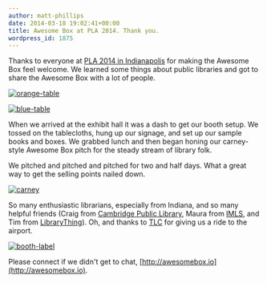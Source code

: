 ```yaml
---
author: matt-phillips
date: 2014-03-18 19:02:41+00:00
title: Awesome Box at PLA 2014. Thank you.
wordpress_id: 1875
---
```


Thanks to everyone at [PLA 2014 in Indianapolis](http://www.placonference.org/) for making the Awesome Box feel welcome. We learned some things about public libraries and got to share the Awesome Box with a lot of people.

[![orange-table](http://librarylab.law.harvard.edu/blog/wp-content/uploads/2014/03/orange-table.jpg)](http://librarylab.law.harvard.edu/blog/wp-content/uploads/2014/03/orange-table.jpg)

[![blue-table](http://librarylab.law.harvard.edu/blog/wp-content/uploads/2014/03/blue-table.jpg)](http://librarylab.law.harvard.edu/blog/wp-content/uploads/2014/03/blue-table.jpg)

When we arrived at the exhibit hall it was a dash to get our booth setup. We tossed on the tablecloths, hung up our signage, and set up our sample books and boxes. We grabbed lunch and then began honing our carney-style Awesome Box pitch for the steady stream of library folk.

We pitched and pitched and pitched for two and half days. What a great way to get the selling points nailed down.

[![carney](http://librarylab.law.harvard.edu/blog/wp-content/uploads/2014/03/carney.jpg)](http://librarylab.law.harvard.edu/blog/wp-content/uploads/2014/03/carney.jpg)

So many enthusiastic librarians, especially from Indiana, and so many helpful friends (Craig from [Cambridge Public Library](http://www.cambridgema.gov/cpl.aspx), Maura from [IMLS](http://www.imls.gov/), and Tim from [LibraryThing](https://www.librarything.com/)). Oh, and thanks to [TLC](http://www.tlcdelivers.com/) for giving us a ride to the airport.

[![booth-label](http://librarylab.law.harvard.edu/blog/wp-content/uploads/2014/03/booth-label.jpg)](http://librarylab.law.harvard.edu/blog/wp-content/uploads/2014/03/booth-label.jpg)

Please connect if we didn't get to chat, [http://awesomebox.io](http://awesomebox.io).
